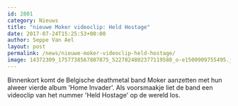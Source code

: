 ```yaml
---
id: 2801
category: Nieuws
title: "nieuwe Moker videoclip: Held Hostage"
date: 2017-07-24T15:25:53+00:00
author: Seppe Van Ael
layout: post
permalink: /news/nieuwe-moker-videoclip-held-hostage/
image: 14372309_1757738567807875_5227824802377119588_o-e1500909755495.jpg
---
```

Binnenkort komt de Belgische deathmetal band Moker aanzetten met hun alweer vierde album 'Home Invader'. Als voorsmaakje liet de band een videoclip van het nummer 'Held Hostage' op de wereld los.

&nbsp;